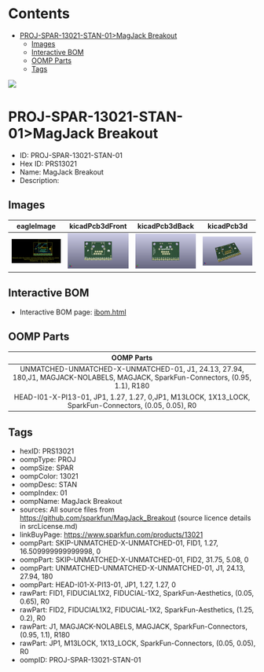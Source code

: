 



Contents
========

* [PROJ-SPAR-13021-STAN-01>MagJack Breakout](#proj-spar-13021-stan-01magjack-breakout)
	* [Images](#images)
	* [Interactive BOM](#interactive-bom)
	* [OOMP Parts](#oomp-parts)
	* [Tags](#tags)
  
![][im]
# PROJ-SPAR-13021-STAN-01>MagJack Breakout

- ID: PROJ-SPAR-13021-STAN-01
- Hex ID: PRS13021
- Name: MagJack Breakout
- Description: 

## Images
  
  

|eagleImage|kicadPcb3dFront|kicadPcb3dBack|kicadPcb3d|
| :---: | :---: | :---: | :---: |
|[![eagleImage](eagleImage_140.png)](eagleImage_600.png)|[![kicadPcb3dFront](kicadPcb3dFront_140.png)](kicadPcb3dFront_600.png)|[![kicadPcb3dBack](kicadPcb3dBack_140.png)](kicadPcb3dBack_600.png)|[![kicadPcb3d](kicadPcb3d_140.png)](kicadPcb3d_600.png)|

## Interactive BOM

- Interactive BOM page: [ibom.html](kicad/bom/ibom.html)

## OOMP Parts
  

|OOMP Parts|
| :---: |
|UNMATCHED-UNMATCHED-X-UNMATCHED-01, J1, 24.13, 27.94, 180,J1, MAGJACK-NOLABELS, MAGJACK, SparkFun-Connectors, (0.95, 1.1), R180|
|HEAD-I01-X-PI13-01, JP1, 1.27, 1.27, 0,JP1, M13LOCK, 1X13_LOCK, SparkFun-Connectors, (0.05, 0.05), R0|

## Tags

- hexID: PRS13021
- oompType: PROJ
- oompSize: SPAR
- oompColor: 13021
- oompDesc: STAN
- oompIndex: 01
- oompName: MagJack Breakout
- sources: All source files from https://github.com/sparkfun/MagJack_Breakout (source licence details in srcLicense.md)
- linkBuyPage: https://www.sparkfun.com/products/13021
- oompPart: SKIP-UNMATCHED-X-UNMATCHED-01, FID1, 1.27, 16.509999999999998, 0
- oompPart: SKIP-UNMATCHED-X-UNMATCHED-01, FID2, 31.75, 5.08, 0
- oompPart: UNMATCHED-UNMATCHED-X-UNMATCHED-01, J1, 24.13, 27.94, 180
- oompPart: HEAD-I01-X-PI13-01, JP1, 1.27, 1.27, 0
- rawPart: FID1, FIDUCIAL1X2, FIDUCIAL-1X2, SparkFun-Aesthetics, (0.05, 0.65), R0
- rawPart: FID2, FIDUCIAL1X2, FIDUCIAL-1X2, SparkFun-Aesthetics, (1.25, 0.2), R0
- rawPart: J1, MAGJACK-NOLABELS, MAGJACK, SparkFun-Connectors, (0.95, 1.1), R180
- rawPart: JP1, M13LOCK, 1X13_LOCK, SparkFun-Connectors, (0.05, 0.05), R0
- oompID: PROJ-SPAR-13021-STAN-01



[im]: kicadPcb3d_450.png
